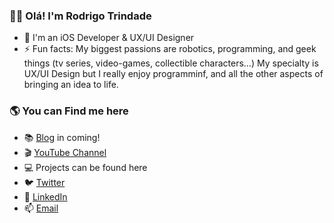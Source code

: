 ### 👋🏻 Olá! I'm Rodrigo Trindade 

- 📱 I'm an iOS Developer & UX/UI Designer
- ⚡ Fun facts: My biggest passions are robotics, programming, and geek things (tv series, video-games, collectible characters…) My specialty is UX/UI Design but I really enjoy programminf, and all the other aspects of bringing an idea to life. 

### 🌎 You can Find me here 

- 📚 [Blog](https://rodrigotrindade.dev/blog) in coming!
- 🎬 [YouTube Channel](https://www.youtube.com/channel/UCjX7xDE0hL0HdwUcL1eehUw)
- 💻 Projects can be found here
- 🐦 [Twitter](https://twitter.com/rtcoding)
- 💼 [LinkedIn](https://www.linkedin.com/in/txaiwieser)
- 📫 [Email](rodrigotrindade.dev@gmail.com)
